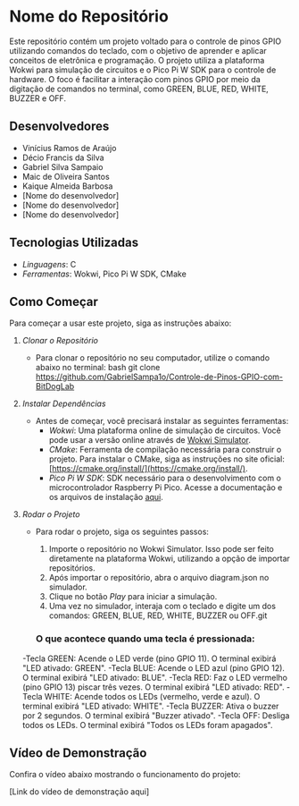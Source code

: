 # Nome do Repositório

Este repositório contém um projeto voltado para o controle de pinos GPIO utilizando comandos do teclado, com o objetivo de aprender e aplicar conceitos de eletrônica e programação. O projeto utiliza a plataforma Wokwi para simulação de circuitos e o Pico Pi W SDK para o controle de hardware. O foco é facilitar a interação com pinos GPIO por meio da digitação de comandos no terminal, como GREEN, BLUE, RED, WHITE, BUZZER e OFF.

## Desenvolvedores

- Vinícius Ramos de Araújo
- Décio Francis da Silva
- Gabriel Silva Sampaio
- Maic de Oliveira Santos
- Kaique Almeida Barbosa
- [Nome do desenvolvedor]
- [Nome do desenvolvedor]
- [Nome do desenvolvedor]

## Tecnologias Utilizadas

- *Linguagens*: C
- *Ferramentas*: Wokwi, Pico Pi W SDK, CMake

## Como Começar

Para começar a usar este projeto, siga as instruções abaixo:

1. *Clonar o Repositório*
   - Para clonar o repositório no seu computador, utilize o comando abaixo no terminal:
     bash
     git clone https://github.com/GabrielSampa1o/Controle-de-Pinos-GPIO-com-BitDogLab
     

2. *Instalar Dependências*
   - Antes de começar, você precisará instalar as seguintes ferramentas:
     - *Wokwi*: Uma plataforma online de simulação de circuitos. Você pode usar a versão online através de [Wokwi Simulator](https://wokwi.com/).
     - *CMake*: Ferramenta de compilação necessária para construir o projeto. Para instalar o CMake, siga as instruções no site oficial: [https://cmake.org/install/](https://cmake.org/install/).
     - *Pico Pi W SDK*: SDK necessário para o desenvolvimento com o microcontrolador Raspberry Pi Pico. Acesse a documentação e os arquivos de instalação [aqui](https://www.raspberrypi.org/documentation/pico/getting-started/).

3. *Rodar o Projeto*
   - Para rodar o projeto, siga os seguintes passos:
     1. Importe o repositório no Wokwi Simulator. Isso pode ser feito diretamente na plataforma Wokwi, utilizando a opção de importar repositórios.
     2. Após importar o repositório, abra o arquivo diagram.json no simulador.
     3. Clique no botão *Play* para iniciar a simulação.
     4. Uma vez no simulador, interaja com o teclado e digite um dos comandos: GREEN, BLUE, RED, WHITE, BUZZER ou OFF.git
     
     ### O que acontece quando uma tecla é pressionada:
    -Tecla GREEN: Acende o LED verde (pino GPIO 11). O terminal exibirá "LED ativado: GREEN".
    -Tecla BLUE: Acende o LED azul (pino GPIO 12). O terminal exibirá "LED ativado: BLUE".
    -Tecla RED: Faz o LED vermelho (pino GPIO 13) piscar três vezes. O terminal exibirá "LED ativado: RED".
    -Tecla WHITE: Acende todos os LEDs (vermelho, verde e azul). O terminal exibirá "LED ativado: WHITE".
    -Tecla BUZZER: Ativa o buzzer por 2 segundos. O terminal exibirá "Buzzer ativado".
    -Tecla OFF: Desliga todos os LEDs. O terminal exibirá "Todos os LEDs foram apagados".

## Vídeo de Demonstração

Confira o vídeo abaixo mostrando o funcionamento do projeto:

[Link do vídeo de demonstração aqui]